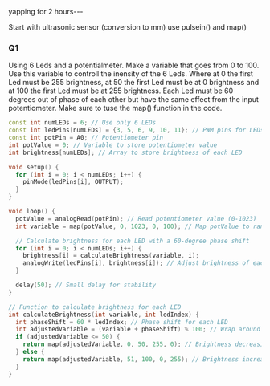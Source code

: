 yapping for 2 hours---

Start with ultrasonic sensor (conversion to mm)
use pulsein()
and map()

### Q1 
Using 6 Leds and a potentialmeter. Make a variable that goes from 0 to 100. Use this variable to controll the inensity of the 6 Leds. Where at 0 the first Led must be 255 brightness, at 50 the first Led must be at 0 brightness and at 100 the first Led must be at 255 brightness.
Each Led must be 60 degrees out of phase of each other but have the same effect from the input potentiometer. Make sure to tuse the map() function in the code.

```c++
const int numLEDs = 6; // Use only 6 LEDs
const int ledPins[numLEDs] = {3, 5, 6, 9, 10, 11}; // PWM pins for LEDs
const int potPin = A0; // Potentiometer pin
int potValue = 0; // Variable to store potentiometer value
int brightness[numLEDs]; // Array to store brightness of each LED

void setup() {
  for (int i = 0; i < numLEDs; i++) {
    pinMode(ledPins[i], OUTPUT);
  }
}

void loop() {
  potValue = analogRead(potPin); // Read potentiometer value (0-1023)
  int variable = map(potValue, 0, 1023, 0, 100); // Map potValue to range 0-100

  // Calculate brightness for each LED with a 60-degree phase shift
  for (int i = 0; i < numLEDs; i++) {
    brightness[i] = calculateBrightness(variable, i);
    analogWrite(ledPins[i], brightness[i]); // Adjust brightness of each LED
  }

  delay(50); // Small delay for stability
}

// Function to calculate brightness for each LED
int calculateBrightness(int variable, int ledIndex) {
  int phaseShift = 60 * ledIndex; // Phase shift for each LED
  int adjustedVariable = (variable + phaseShift) % 100; // Wrap around 100
  if (adjustedVariable <= 50) {
    return map(adjustedVariable, 0, 50, 255, 0); // Brightness decreasing
  } else {
    return map(adjustedVariable, 51, 100, 0, 255); // Brightness increasing
  }
}
```
